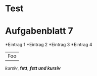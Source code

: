 Test
====
# Aufgabenblatt 7 

*Eintrag 1
*Eintrag 2
*Eintrag 3
*Eintrag 4 

<table>
    <tr>
        <td>Foo</td>
    </tr>
</table>  


*kursiv*, **fett**, ***fett und kursiv*** 
